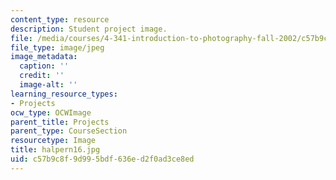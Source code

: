 ```yaml
---
content_type: resource
description: Student project image.
file: /media/courses/4-341-introduction-to-photography-fall-2002/c57b9c8f9d995bdf636ed2f0ad3ce8ed_halpern16.jpg
file_type: image/jpeg
image_metadata:
  caption: ''
  credit: ''
  image-alt: ''
learning_resource_types:
- Projects
ocw_type: OCWImage
parent_title: Projects
parent_type: CourseSection
resourcetype: Image
title: halpern16.jpg
uid: c57b9c8f-9d99-5bdf-636e-d2f0ad3ce8ed
---
```

